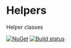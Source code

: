 # Helpers 
Helper classes

[![NuGet](https://img.shields.io/nuget/v/Opportunity.MvvmUniverse.svg)](https://www.nuget.org/packages/Opportunity.Helpers/) 
[![Build status](https://ci.appveyor.com/api/projects/status/7x7m171ndhjrb4jo?svg=true)](https://ci.appveyor.com/project/OpportunityLiu/helpers)
